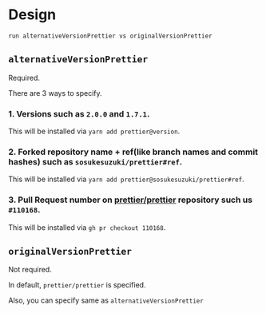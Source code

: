 # Design

`run alternativeVersionPrettier vs originalVersionPrettier`

## `alternativeVersionPrettier`

Required.

There are 3 ways to specify.

### 1. Versions such as `2.0.0` and `1.7.1`.

This will be installed via `yarn add prettier@version`.

### 2. Forked repository name + ref(like branch names and commit hashes) such as `sosukesuzuki/prettier#ref`.

This will be installed via `yarn add prettier@sosukesuzuki/prettier#ref`.

### 3. Pull Request number on [prettier/prettier](https://github.com/prettier/prettier) repository such us `#110168`.

This will be installed via `gh pr checkout 110168`.

## `originalVersionPrettier`

Not required.

In default, `prettier/prettier` is specified.

Also, you can specify same as `alternativeVersionPrettier`
